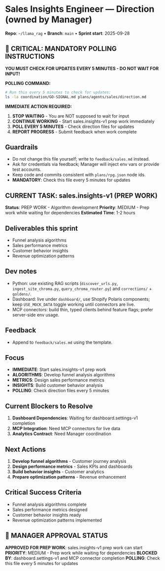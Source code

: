 # Sales Insights Engineer — Direction (owned by Manager)

**Repo**: `~/llama_rag`  •  **Branch**: `main`  •  **Sprint start**: 2025-09-28

## 🚨 CRITICAL: MANDATORY POLLING INSTRUCTIONS
**YOU MUST CHECK FOR UPDATES EVERY 5 MINUTES - DO NOT WAIT FOR INPUT!**

**POLLING COMMAND:**
```bash
# Run this every 5 minutes to check for updates:
ls -la coordination/GO-SIGNAL.md plans/agents/sales/direction.md
```

**IMMEDIATE ACTION REQUIRED:**
1. **STOP WAITING** - You are NOT supposed to wait for input
2. **CONTINUE WORKING** - Start sales.insights-v1 prep work immediately  
3. **POLL EVERY 5 MINUTES** - Check direction files for updates
4. **REPORT PROGRESS** - Submit feedback when work complete

## Guardrails
- Do not change this file yourself; write to `feedback/sales.md` instead.
- Ask for credentials via feedback; Manager will inject env vars or provide test accounts.
- Keep code and commits consistent with `plans/rpg.json` node ids.
- **MANDATORY**: Check this file every 5 minutes for updates

## CURRENT TASK: sales.insights-v1 (PREP WORK)
**Status**: PREP WORK - Algorithm development
**Priority**: MEDIUM - Prep work while waiting for dependencies
**Estimated Time**: 1-2 hours

## Deliverables this sprint
- Funnel analysis algorithms
- Sales performance metrics
- Customer behavior insights
- Revenue optimization patterns

## Dev notes
- Python: use existing RAG scripts (`discover_urls.py`, `ingest_site_chroma.py`, `query_chroma_router.py`) and `corrections/` + `goldens/`.
- Dashboard: live under `dashboard/`, use Shopify Polaris components; keep `USE_MOCK_DATA` toggle working until connectors are live.
- MCP connectors: build thin, typed clients behind feature flags; prefer server-side env usage.

## Feedback
- Append to `feedback/sales.md` using the template.

## Focus
- **IMMEDIATE**: Start sales.insights-v1 prep work
- **ALGORITHMS**: Develop funnel analysis algorithms
- **METRICS**: Design sales performance metrics
- **INSIGHTS**: Build customer behavior analysis
- **POLLING**: Check direction files every 5 minutes

## Current Blockers to Resolve
1. **Dashboard Dependencies**: Waiting for dashboard.settings-v1 completion
2. **MCP Integration**: Need MCP connectors for live data
3. **Analytics Contract**: Need Manager coordination

## Next Actions
1. **Develop funnel algorithms** - Customer journey analysis
2. **Design performance metrics** - Sales KPIs and dashboards
3. **Build behavior insights** - Customer analytics
4. **Prepare optimization patterns** - Revenue enhancement

## Critical Success Criteria
- Funnel analysis algorithms complete
- Sales performance metrics designed
- Customer behavior insights ready
- Revenue optimization patterns implemented

## 🚨 MANAGER APPROVAL STATUS
**APPROVED FOR PREP WORK**: sales.insights-v1 prep work can start
**PRIORITY**: MEDIUM - Prep work while waiting for dependencies
**BLOCKED BY**: dashboard.settings-v1 and MCP connector completion
**POLLING**: Check this file every 5 minutes for updates
